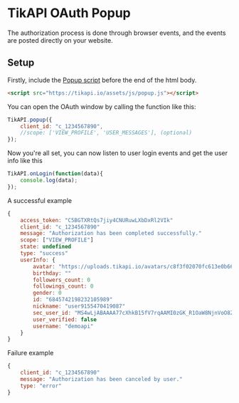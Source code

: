 # TikAPI OAuth Popup

The authorization process is done through browser events, and the events are posted directly on your website.

##  Setup
Firstly, include the [Popup script](https://tikapi.io/assets/js/popup.js) before the end of the html body.
```html
<script src="https://tikapi.io/assets/js/popup.js"></script>
```

You can open the OAuth window by calling the function like this:
```javascript
TikAPI.popup({
	client_id: "c_1234567890",
	//scope: ['VIEW_PROFILE', 'USER_MESSAGES'], (optional)
});
```

Now you're all set, you can now listen to user login events and get the user info like this
```javascript
TikAPI.onLogin(function(data){
	console.log(data);
});
```

A successful example
```javascript
{
	access_token: "C5BGTXRtQs7jiy4CNURuwLXbDxRl2VIk"
	client_id: "c_1234567890"
	message: "Authorization has been completed successfully."
	scope: ["VIEW_PROFILE"]
	state: undefined
	type: "success"
	userInfo: {
		avatar: "https://uploads.tikapi.io/avatars/c8f3f02070fc613e0b663b2d33b366f9.jpeg?v=1606338347"
		birthday: ""
		followers_count: 0
		followings_count: 0
		gender: 0
		id: "6845742198232105989"
		nickname: "user9155470419087"
		sec_user_id: "MS4wLjABAAAA77cXhkB15fV7rqAAMI0zGK_R1OaW8NjnVoO8ZIg8qfUm0d_XUs31QqEql3WVsDc8"
		user_verified: false
		username: "demoapi"
	}
}
```

Failure example
```javascript
{
	client_id: "c_1234567890"
	message: "Authorization has been canceled by user."
	type: "error"
}
```